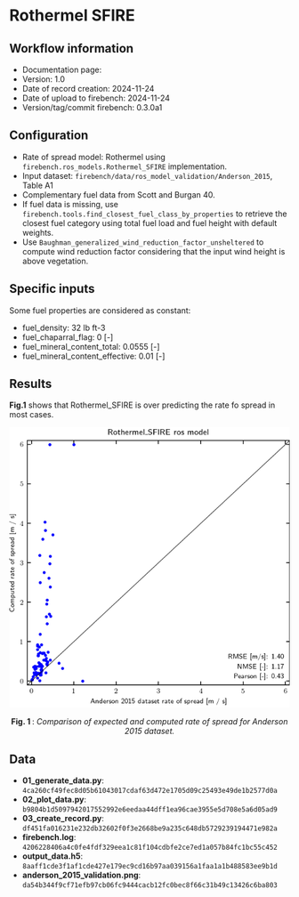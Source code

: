 # Rothermel SFIRE

## Workflow information

- Documentation page:
- Version: 1.0
- Date of record creation: 2024-11-24
- Date of upload to firebench: 2024-11-24
- Version/tag/commit firebench: 0.3.0a1

## Configuration

- Rate of spread model: Rothermel using `firebench.ros_models.Rothermel_SFIRE` implementation.
- Input dataset: `firebench/data/ros_model_validation/Anderson_2015`, Table A1
- Complementary fuel data from Scott and Burgan 40.
- If fuel data is missing, use `firebench.tools.find_closest_fuel_class_by_properties` to retrieve the closest fuel category using total fuel load and fuel height with default weights.
- Use `Baughman_generalized_wind_reduction_factor_unsheltered` to compute wind reduction factor considering that the input wind height is above vegetation.

## Specific inputs
<!-- Add specific input details for the model/data you are using -->
Some fuel properties are considered as constant:
- fuel_density: 32 lb ft-3
- fuel_chaparral_flag: 0 [-]
- fuel_mineral_content_total: 0.0555 [-]
- fuel_mineral_content_effective: 0.01 [-]
  
## Results

<!-- Fill in with your results -->
**Fig.1** shows that Rothermel_SFIRE is over predicting the rate fo spread in most cases.

![blockdiagram](../../../../_static/workflow/rate_of_spread/Anderson_2015_Validation/Rothermel_SFIRE.png)
<p style="text-align: center;">
    <strong>
        Fig. 1
    </strong>
    :
    <em>
        Comparison of expected and computed rate of spread for Anderson 2015 dataset. 
    </em>
</p>

## Data
<!-- Add path or source of the record used for the test and its record -->
<!-- firebench-hash-list -->
- **01_generate_data.py**: `4ca260cf49fec8d05b61043017cdaf63d472e1705d09c25493e49de1b2577d0a`
- **02_plot_data.py**: `b9804b1d5097942017552992e6eedaa44dff1ea96cae3955e5d708e5a6d05ad9`
- **03_create_record.py**: `df451fa016231e232db32602f0f3e2668be9a235c648db5729239194471e982a`
- **firebench.log**: `4206228406a4c0fe4fdf329eea1c81f104cdbfe2ce7ed1a057b84fc1bc55c452`
- **output_data.h5**: `8aaff1cde3f1af1cde427e179ec9cd16b97aa039156a1faa1a1b488583ee9b1d`
- **anderson_2015_validation.png**: `da54b344f9cf71efb97cb06fc9444cacb12fc0bec8f66c31b49c13426c6ba803`
<!-- end of firebench-hash-list -->